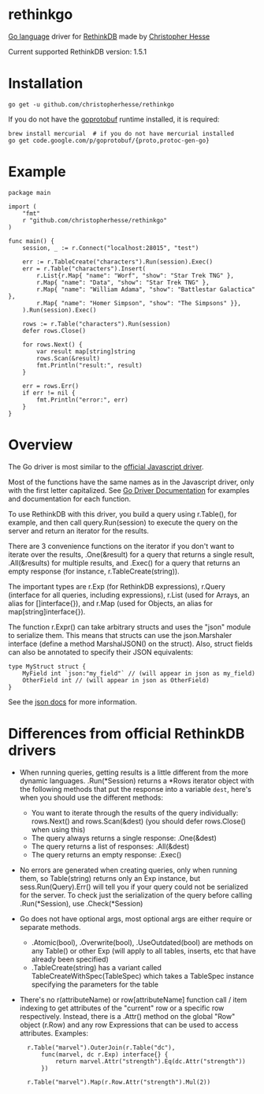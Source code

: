 rethinkgo
=========

[Go language](http://golang.org/) driver for [RethinkDB](http://www.rethinkdb.com/) made by [Christopher Hesse](http://www.christopherhesse.com/)

Current supported RethinkDB version: 1.5.1

Installation
============

    go get -u github.com/christopherhesse/rethinkgo

If you do not have the [goprotobuf](https://code.google.com/p/goprotobuf/) runtime installed, it is required:

    brew install mercurial  # if you do not have mercurial installed
    go get code.google.com/p/goprotobuf/{proto,protoc-gen-go}


Example
===================

    package main

    import (
        "fmt"
        r "github.com/christopherhesse/rethinkgo"
    )

    func main() {
        session, _ := r.Connect("localhost:28015", "test")

        err := r.TableCreate("characters").Run(session).Exec()
        err = r.Table("characters").Insert(
            r.List{r.Map{ "name": "Worf", "show": "Star Trek TNG" },
            r.Map{ "name": "Data", "show": "Star Trek TNG" },
            r.Map{ "name": "William Adama", "show": "Battlestar Galactica" },
            r.Map{ "name": "Homer Simpson", "show": "The Simpsons" }},
        ).Run(session).Exec()

        rows := r.Table("characters").Run(session)
        defer rows.Close()

        for rows.Next() {
            var result map[string]string
            rows.Scan(&result)
            fmt.Println("result:", result)
        }

        err = rows.Err()
        if err != nil {
            fmt.Println("error:", err)
        }
    }


Overview
========

The Go driver is most similar to the [official Javascript driver](http://www.rethinkdb.com/api/#js).

Most of the functions have the same names as in the Javascript driver, only with the first letter capitalized.  See [Go Driver Documentation](http://godoc.org/github.com/christopherhesse/rethinkgo) for examples and documentation for each function.

To use RethinkDB with this driver, you build a query using r.Table(), for example, and then call query.Run(session) to execute the query on the server and return an iterator for the results.

There are 3 convenience functions on the iterator if you don't want to iterate over the results, .One(&result) for a query that returns a single result, .All(&results) for multiple results, and .Exec() for a query that returns an empty response (for instance, r.TableCreate(string)).

The important types are r.Exp (for RethinkDB expressions), r.Query (interface for all queries, including expressions), r.List (used for Arrays, an alias for []interface{}), and r.Map (used for Objects, an alias for map[string]interface{}).

The function r.Expr() can take arbitrary structs and uses the "json" module to serialize them.  This means that structs can use the json.Marshaler interface (define a method MarshalJSON() on the struct).  Also, struct fields can also be annotated to specify their JSON equivalents:

    type MyStruct struct {
        MyField int `json:"my_field"` // (will appear in json as my_field)
        OtherField int // (will appear in json as OtherField)
    }

See the [json docs](http://golang.org/pkg/encoding/json/) for more information.


Differences from official RethinkDB drivers
===========================================

* When running queries, getting results is a little different from the more dynamic languages.  .Run(*Session) returns a *Rows iterator object with the following methods that put the response into a variable `dest`, here's when you should use the different methods:
    * You want to iterate through the results of the query individually: rows.Next() and rows.Scan(&dest) (you should defer rows.Close() when using this)
    * The query always returns a single response: .One(&dest)
    * The query returns a list of responses: .All(&dest)
    * The query returns an empty response: .Exec()
* No errors are generated when creating queries, only when running them, so Table(string) returns only an Exp instance, but sess.Run(Query).Err() will tell you if your query could not be serialized for the server.  To check just the serialization of the query before calling .Run(*Session), use .Check(*Session)
* Go does not have optional args, most optional args are either require or separate methods.
    * .Atomic(bool), .Overwrite(bool), .UseOutdated(bool) are methods on any Table() or other Exp (will apply to all tables, inserts, etc that have already been specified)
    * .TableCreate(string) has a variant called TableCreateWithSpec(TableSpec) which takes a TableSpec instance specifying the parameters for the table
* There's no r(attributeName) or row[attributeName] function call / item indexing to get attributes of the "current" row or a specific row respectively.  Instead, there is a .Attr() method on the global "Row" object (r.Row) and any row Expressions that can be used to access attributes.  Examples:

        r.Table("marvel").OuterJoin(r.Table("dc"),
            func(marvel, dc r.Exp) interface{} {
                return marvel.Attr("strength").Eq(dc.Attr("strength"))
            })

        r.Table("marvel").Map(r.Row.Attr("strength").Mul(2))
